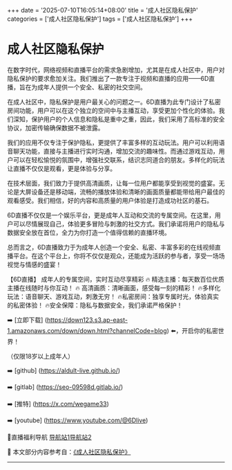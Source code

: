 +++
date = '2025-07-10T16:05:14+08:00'
title = '成人社区隐私保护'
categories = ['成人社区隐私保护']
tags = ['成人社区隐私保护']
+++

# 成人社区隐私保护

在数字时代，网络视频和直播平台的需求急剧增加，尤其是在成人社区中，用户对隐私保护的要求愈加关注。我们推出了一款专注于视频和直播的应用——6D直播，旨在为成年人提供一个安全、私密的社交空间。

在成人社区中，隐私保护是用户最关心的问题之一。6D直播为此专门设计了私密房间功能，用户可以在这个独立的空间中与主播互动，享受更加个性化的体验。我们深知，保护用户的个人信息和隐私是重中之重，因此，我们采用了高标准的安全协议，加密传输确保数据不被泄露。

我们的应用不仅专注于保护隐私，更提供了丰富多样的互动玩法。用户可以利用语音聊天功能，直接与主播进行实时沟通，增加交流的趣味性。而通过游戏互动，用户可以在轻松愉悦的氛围中，增强社交联系，结识志同道合的朋友。多样化的玩法让直播不仅仅是观看，更是体验与分享。

在技术层面，我们致力于提供高清画质，让每一位用户都能享受到视觉的盛宴。无论是大屏设备还是移动端，流畅的播放体验和清晰的画面质量都能带给用户最佳的观看感受。我们相信，好的内容和高质量的用户体验是打造成功社区的基石。

6D直播不仅仅是一个娱乐平台，更是成年人互动和交流的专属空间。在这里，用户可以尽情展现自己，体验更多冒险与刺激的社交方式。我们承诺将用户的隐私与数据安全放在首位，全力为你打造一个值得信赖的直播环境。

总而言之，6D直播致力于为成年人创造一个安全、私密、丰富多彩的在线视频直播平台。在这个平台上，你将不仅仅是观众，还能成为活跃的参与者，享受一场场视觉与情感的盛宴！

【6D直播】
成年人的专属空间，实时互动尽享精彩
🔥 精选主播：每天数百位优质主播在线随时与你互动！
🔥 高清画质：清晰画面，感受每一刻的精彩！
🔥多样化玩法：语音聊天、游戏互动，刺激无穷！
🔥私密房间：独享专属时光，体验真实的私密体验！
🔥安全保障：隐私与数据安全，我们承诺严格保护！

➡️ [立即下载] (https://down123.s3.ap-east-1.amazonaws.com/down/down.html?channelCode=blog) ⬅️，开启你的私密世界！

（仅限18岁以上成年人）

➡️ [github] (https://aldult-live.github.io/)

➡️ [gitlab] (https://seo-09598d.gitlab.io/)

➡️ [推特] (https://x.com/wegame33)

➡️ [youtube] (https://www.youtube.com/@6Dlive)

🔞直播福利导航 [导航站1](https://webstack-86085a.gitlab.io/)[导航站2](https://onlygit123-2.github.io/)


📘 本文部分内容参考自：[《成人社区隐私保护》](https://github.com/benaizhibo123/benai)

---
